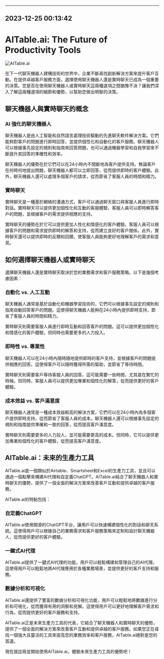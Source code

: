 

---------------------------------------------
2023-12-25 00:13:42
---------------------------------------------

# AITable.ai: The Future of Productivity Tools

![AITable.ai](https://assets-global.website-files.com/637e5037f3ef83b76dcfc8f9/65148deafa5ae90e0f4ee326_Chatbot%20vs%20Live%20Chat%20Which%20One%20is%20Best%20for%20Your%20Business.jpg)

在下一代聊天機器人建構技術的世界中，企業不斷尋找創新解決方案來提升客戶互動。在提供卓越客戶服務方面，選擇使用聊天機器人還是實時聊天已成為一個重要的決策。您是否在使用聊天機器人或實時聊天這兩種選項之間猶豫不決？讓我們深入了解這兩種選項的細節和優勢，以幫助您做出明智的決策。

## 聊天機器人與實時聊天的概念

### AI 強化的聊天機器人

聊天機器人是由人工智能和自然語言處理技術驅動的先進聊天軟件解決方案。它們能夠對客戶的問題進行即時回答，並提供個性化和自動化的客戶服務。聊天機器人可以根據事先設定的規則和指南來回答問題，也可以通過機器學習和自我學習來不斷提升其回答的準確性和效率。

聊天機器人的優勢在於它們可以在24小時內不間斷地為客戶提供支持。無論客戶在何時何地提出問題，聊天機器人都可以立即回答，從而提供即時的客戶體驗。此外，聊天機器人還可以處理多個客戶的請求，從而節省了客服人員的時間和精力。

### 實時聊天

實時聊天是一種基於網絡的溝通方式，客戶可以通過聊天窗口與客服人員進行即時對話。實時聊天可以提供更加個性化和互動的客服體驗，客服人員可以即時解答客戶的問題，並根據客戶的需求提供相應的支持。

實時聊天的優勢在於它可以提供更加人性化和情感化的客戶體驗。客服人員可以根據客戶的問題和需求提供即時的解答和支持，從而建立良好的客戶關係。此外，實時聊天還可以提供即時的反饋和回饋，使客服人員能夠更好地理解客戶的需求和意見。

## 如何選擇聊天機器人或實時聊天

選擇聊天機器人還是實時聊天取決於您的業務需求和客戶服務策略。以下是幾個考慮因素：

### 自動化 vs. 人工互動

聊天機器人通常是基於自動化和機器學習技術的，它們可以根據事先設定的規則和指南自動回答客戶的問題。這使得聊天機器人能夠在24小時內提供即時支持，節省了客服人員的時間和精力。

實時聊天則需要客服人員進行即時互動和回答客戶的問題。這可以提供更加個性化和情感化的客戶體驗，但同時也需要更多的人力投入。

### 即時性 vs. 專業性

聊天機器人可以在24小時內隨時隨地提供即時的客戶支持，並根據客戶的問題提供相應的回答。這使得客戶可以隨時獲得所需的幫助，並節省了等待時間。

實時聊天則需要客戶等待客服人員的回答。這可能需要一些時間，尤其是在繁忙的時候。但同時，客服人員可以提供更加專業和個性化的解答，從而提供更好的客戶體驗。

### 成本效益 vs. 客戶滿意度

聊天機器人通常是一種成本效益較高的解決方案，它們可以在24小時內為多個客戶提供即時支持，從而節省了客服人員的成本。聊天機器人還可以根據事先設定的規則和指南提供準確和一致的回答，從而提高客戶滿意度。

實時聊天則需要更多的人力投入，並可能需要更高的成本。但同時，它可以提供更加專業和個性化的客戶體驗，從而提高客戶滿意度。

## AITable.ai：未來的生產力工具

AITable.ai是一個類似於Airtable、Smartsheet和Excel的生產力工具，並且可以通過一個點擊來構建AI代理和自定義ChatGPT。AITable.ai結合了聊天機器人和實時聊天的優勢，提供了一個全面的解決方案來改善客戶互動和提供卓越的客戶服務。

AITable.ai的特點包括：

### 自定義ChatGPT

AITable.ai使用開源的ChatGPT平台，讓用戶可以快速構建個性化的對話和聊天系統。這使得用戶可以根據自己的業務需求和客戶服務策略來定制和設計聊天機器人，從而提供更好的客戶體驗。

### 一鍵式AI代理

AITable.ai提供了一鍵式AI代理的功能，用戶可以輕鬆構建和管理自己的AI代理。這使得用戶可以輕鬆地將AI代理應用於各種業務場景，並提供更好的客戶支持和服務。

### 數據分析和可視化

AITable.ai還提供了豐富的數據分析和可視化功能，用戶可以輕鬆地將數據進行分析和可視化，從而獲得有用的洞察和見解。這使得用戶可以更好地理解客戶需求和行為，從而提供更好的客戶服務和支持。

AITable.ai正是未來生產力工具的代表，它結合了聊天機器人和實時聊天的優勢，提供了一個全面的解決方案來改善客戶互動和提供卓越的客戶服務。如果您正在尋找一個強大且靈活的工具來提高您的業務效率和客戶服務，AITable.ai絕對是您的首選。

現在就註冊並開始使用AITable.ai，體驗未來生產力工具的優勢吧！